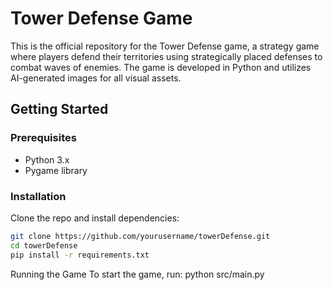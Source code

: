 # Tower Defense Game

This is the official repository for the Tower Defense game, a strategy game where players defend their territories using strategically placed defenses to combat waves of enemies. 
The game is developed in Python and utilizes AI-generated images for all visual assets.

## Getting Started

### Prerequisites

- Python 3.x
- Pygame library

### Installation

Clone the repo and install dependencies:

```bash
git clone https://github.com/yourusername/towerDefense.git
cd towerDefense
pip install -r requirements.txt
```

Running the Game
To start the game, run:
python src/main.py

